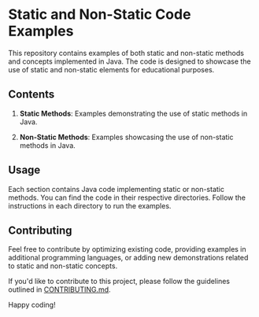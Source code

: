 # Static and Non-Static Code Examples

This repository contains examples of both static and non-static methods and concepts implemented in Java. The code is designed to showcase the use of static and non-static elements for educational purposes.

## Contents

1. **Static Methods**: Examples demonstrating the use of static methods in Java.

2. **Non-Static Methods**: Examples showcasing the use of non-static methods in Java.

## Usage

Each section contains Java code implementing static or non-static methods. You can find the code in their respective directories. Follow the instructions in each directory to run the examples.

## Contributing

Feel free to contribute by optimizing existing code, providing examples in additional programming languages, or adding new demonstrations related to static and non-static concepts.

If you'd like to contribute to this project, please follow the guidelines outlined in [CONTRIBUTING.md](CONTRIBUTING.md).

Happy coding!
